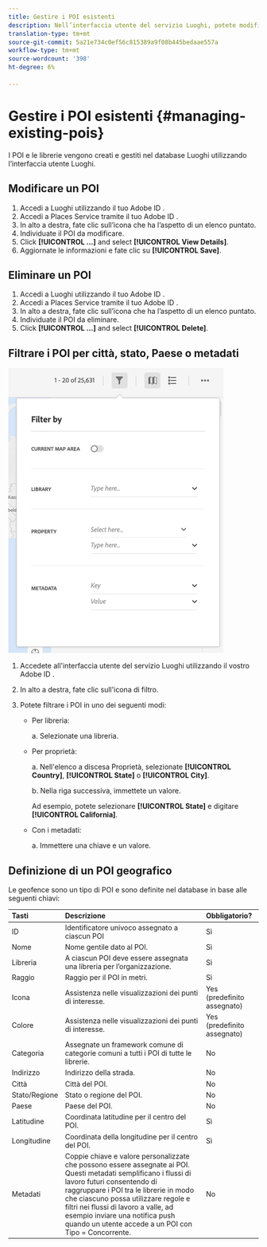 ```yaml
---
title: Gestire i POI esistenti
description: Nell’interfaccia utente del servizio Luoghi, potete modificare, eliminare o filtrare i POI esistenti.
translation-type: tm+mt
source-git-commit: 5a21e734c0ef56c815389a9f08b445bedaae557a
workflow-type: tm+mt
source-wordcount: '398'
ht-degree: 6%

---
```



# Gestire i POI esistenti {#managing-existing-pois}

I POI e le librerie vengono creati e gestiti nel database Luoghi utilizzando l’interfaccia utente Luoghi.

## Modificare un POI

1. Accedi a Luoghi utilizzando il tuo Adobe ID .
1. Accedi a Places Service tramite il tuo Adobe ID .
1. In alto a destra, fate clic sull’icona che ha l’aspetto di un elenco puntato.
1. Individuate il POI da modificare.
1. Click **[!UICONTROL ...]** and select **[!UICONTROL View Details]**.
1. Aggiornate le informazioni e fate clic su **[!UICONTROL Save]**.

## Eliminare un POI

1. Accedi a Luoghi utilizzando il tuo Adobe ID .
1. Accedi a Places Service tramite il tuo Adobe ID .
1. In alto a destra, fate clic sull’icona che ha l’aspetto di un elenco puntato.
1. Individuate il POI da eliminare.
1. Click **[!UICONTROL ...]** and select **[!UICONTROL Delete]**.

## Filtrare i POI per città, stato, Paese o metadati

![filtrare un POI](/help/assets/filter_poi.png)

1. Accedete all&#39;interfaccia utente del servizio Luoghi utilizzando il vostro Adobe ID .
1. In alto a destra, fate clic sull&#39;icona di filtro.
1. Potete filtrare i POI in uno dei seguenti modi:

   * Per libreria:

      a. Selezionate una libreria.

   * Per proprietà:

      a. Nell&#39;elenco a discesa Proprietà, selezionate **[!UICONTROL Country]**, **[!UICONTROL State]** o **[!UICONTROL City]**.

      b. Nella riga successiva, immettete un valore.

      Ad esempio, potete selezionare **[!UICONTROL State]** e digitare **[!UICONTROL California]**.

   * Con i metadati:

      a. Immettere una chiave e un valore.

## Definizione di un POI geografico

Le geofence sono un tipo di POI e sono definite nel database in base alle seguenti chiavi:

| Tasti | Descrizione | Obbligatorio? |
| :--- | :--- | :--- |
| ID | Identificatore univoco assegnato a ciascun POI | Sì |
| Nome | Nome gentile dato al POI. | Sì |
| Libreria | A ciascun POI deve essere assegnata una libreria per l’organizzazione. | Sì |
| Raggio | Raggio per il POI in metri. | Sì |
| Icona | Assistenza nelle visualizzazioni dei punti di interesse. | Yes (predefinito assegnato) |
| Colore | Assistenza nelle visualizzazioni dei punti di interesse. | Yes (predefinito assegnato) |
| Categoria | Assegnate un framework comune di categorie comuni a tutti i POI di tutte le librerie. | No |
| Indirizzo | Indirizzo della strada. | No |
| Città | Città del POI. | No |
| Stato/Regione | Stato o regione del POI. | No |
| Paese | Paese del POI. | No |
| Latitudine | Coordinata latitudine per il centro del POI. | Sì |
| Longitudine | Coordinata della longitudine per il centro del POI. | Sì |
| Metadati | Coppie chiave e valore personalizzate che possono essere assegnate ai POI. Questi metadati semplificano i flussi di lavoro futuri consentendo di raggruppare i POI tra le librerie in modo che ciascuno possa utilizzare regole e filtri nei flussi di lavoro a valle, ad esempio inviare una notifica push quando un utente accede a un POI con Tipo = Concorrente. | No |
